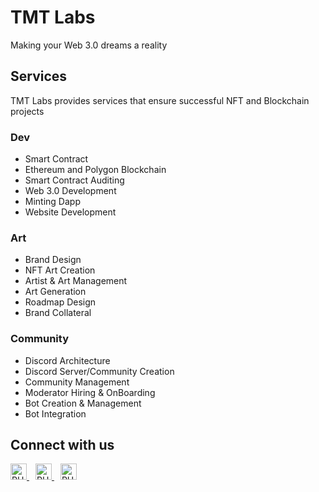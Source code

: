 # TMT Labs

Making your Web 3.0 dreams a reality

## Services

TMT Labs provides services that ensure successful NFT and Blockchain projects

### Dev

- Smart Contract
- Ethereum and Polygon Blockchain
- Smart Contract Auditing
- Web 3.0 Development
- Minting Dapp
- Website Development

### Art

- Brand Design
- NFT Art Creation
- Artist & Art Management
- Art Generation
- Roadmap Design
- Brand Collateral

### Community

- Discord Architecture
- Discord Server/Community Creation
- Community Management
- Moderator Hiring & OnBoarding
- Bot Creation & Management
- Bot Integration

## Connect with us

<p align="left">
  <a href="https://twitter.com/tmtlabs" style="padding-right:10px;">
    <img alt="PHP" width="26px" src="https://cdn.jsdelivr.net/gh/devicons/devicon/icons/twitter/twitter-original.svg" />
  </a>
  <a href="https://www.linkedin.com/company/tmtlabs" style="padding-right:10px;">
    <img alt="PHP" width="26px" src="https://cdn.jsdelivr.net/gh/devicons/devicon/icons/linkedin/linkedin-original.svg" />
  </a>
  <a href="https://www.facebook.com/tmtlabs" style="padding-right:10px;">
    <img alt="PHP" width="26px" src="https://cdn.jsdelivr.net/gh/devicons/devicon/icons/facebook/facebook-plain.svg" />
  </a>
</p>